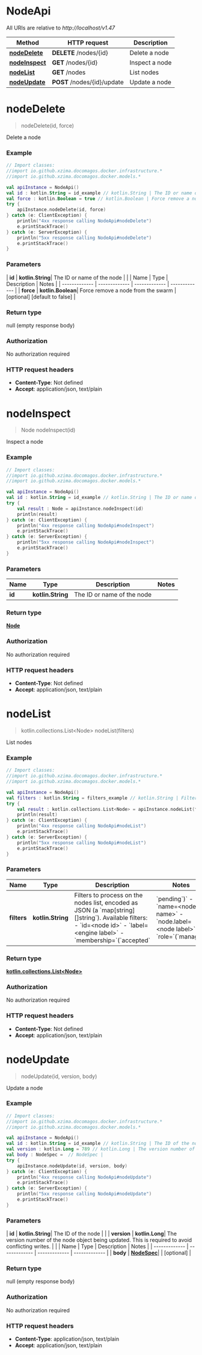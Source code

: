 # NodeApi

All URIs are relative to *http://localhost/v1.47*

| Method                                    | HTTP request                | Description    |
|-------------------------------------------|-----------------------------|----------------|
| [**nodeDelete**](NodeApi.md#nodeDelete)   | **DELETE** /nodes/{id}      | Delete a node  |
| [**nodeInspect**](NodeApi.md#nodeInspect) | **GET** /nodes/{id}         | Inspect a node |
| [**nodeList**](NodeApi.md#nodeList)       | **GET** /nodes              | List nodes     |
| [**nodeUpdate**](NodeApi.md#nodeUpdate)   | **POST** /nodes/{id}/update | Update a node  |

<a id="nodeDelete"></a>

# **nodeDelete**

> nodeDelete(id, force)

Delete a node

### Example

```kotlin
// Import classes:
//import io.github.xzima.docomagos.docker.infrastructure.*
//import io.github.xzima.docomagos.docker.models.*

val apiInstance = NodeApi()
val id : kotlin.String = id_example // kotlin.String | The ID or name of the node
val force : kotlin.Boolean = true // kotlin.Boolean | Force remove a node from the swarm
try {
    apiInstance.nodeDelete(id, force)
} catch (e: ClientException) {
    println("4xx response calling NodeApi#nodeDelete")
    e.printStackTrace()
} catch (e: ServerException) {
    println("5xx response calling NodeApi#nodeDelete")
    e.printStackTrace()
}
```

### Parameters

| **id** | **kotlin.String**| The ID or name of the node | |
| Name | Type | Description | Notes |
| ------------- | ------------- | ------------- | ------------- |
| **force** | **kotlin.Boolean**| Force remove a node from the swarm | [optional] [default to false] |

### Return type

null (empty response body)

### Authorization

No authorization required

### HTTP request headers

- **Content-Type**: Not defined
- **Accept**: application/json, text/plain

<a id="nodeInspect"></a>

# **nodeInspect**

> Node nodeInspect(id)

Inspect a node

### Example

```kotlin
// Import classes:
//import io.github.xzima.docomagos.docker.infrastructure.*
//import io.github.xzima.docomagos.docker.models.*

val apiInstance = NodeApi()
val id : kotlin.String = id_example // kotlin.String | The ID or name of the node
try {
    val result : Node = apiInstance.nodeInspect(id)
    println(result)
} catch (e: ClientException) {
    println("4xx response calling NodeApi#nodeInspect")
    e.printStackTrace()
} catch (e: ServerException) {
    println("5xx response calling NodeApi#nodeInspect")
    e.printStackTrace()
}
```

### Parameters

| Name   | Type              | Description                | Notes |
|--------|-------------------|----------------------------|-------|
| **id** | **kotlin.String** | The ID or name of the node |       |

### Return type

[**Node**](Node.md)

### Authorization

No authorization required

### HTTP request headers

- **Content-Type**: Not defined
- **Accept**: application/json, text/plain

<a id="nodeList"></a>

# **nodeList**

> kotlin.collections.List&lt;Node&gt; nodeList(filters)

List nodes

### Example

```kotlin
// Import classes:
//import io.github.xzima.docomagos.docker.infrastructure.*
//import io.github.xzima.docomagos.docker.models.*

val apiInstance = NodeApi()
val filters : kotlin.String = filters_example // kotlin.String | Filters to process on the nodes list, encoded as JSON (a `map[string][]string`).  Available filters: - `id=<node id>` - `label=<engine label>` - `membership=`(`accepted`|`pending`)` - `name=<node name>` - `node.label=<node label>` - `role=`(`manager`|`worker`)` 
try {
    val result : kotlin.collections.List<Node> = apiInstance.nodeList(filters)
    println(result)
} catch (e: ClientException) {
    println("4xx response calling NodeApi#nodeList")
    e.printStackTrace()
} catch (e: ServerException) {
    println("5xx response calling NodeApi#nodeList")
    e.printStackTrace()
}
```

### Parameters

| Name        | Type              | Description                                                                                                                                                                                                                                            | Notes                                                                                                                                                              |
|-------------|-------------------|--------------------------------------------------------------------------------------------------------------------------------------------------------------------------------------------------------------------------------------------------------|--------------------------------------------------------------------------------------------------------------------------------------------------------------------|
| **filters** | **kotlin.String** | Filters to process on the nodes list, encoded as JSON (a &#x60;map[string][]string&#x60;).  Available filters: - &#x60;id&#x3D;&lt;node id&gt;&#x60; - &#x60;label&#x3D;&lt;engine label&gt;&#x60; - &#x60;membership&#x3D;&#x60;(&#x60;accepted&#x60; | &#x60;pending&#x60;)&#x60; - &#x60;name&#x3D;&lt;node name&gt;&#x60; - &#x60;node.label&#x3D;&lt;node label&gt;&#x60; - &#x60;role&#x3D;&#x60;(&#x60;manager&#x60; |&#x60;worker&#x60;)&#x60;  | [optional] |

### Return type

[**kotlin.collections.List&lt;Node&gt;**](Node.md)

### Authorization

No authorization required

### HTTP request headers

- **Content-Type**: Not defined
- **Accept**: application/json, text/plain

<a id="nodeUpdate"></a>

# **nodeUpdate**

> nodeUpdate(id, version, body)

Update a node

### Example

```kotlin
// Import classes:
//import io.github.xzima.docomagos.docker.infrastructure.*
//import io.github.xzima.docomagos.docker.models.*

val apiInstance = NodeApi()
val id : kotlin.String = id_example // kotlin.String | The ID of the node
val version : kotlin.Long = 789 // kotlin.Long | The version number of the node object being updated. This is required to avoid conflicting writes. 
val body : NodeSpec =  // NodeSpec | 
try {
    apiInstance.nodeUpdate(id, version, body)
} catch (e: ClientException) {
    println("4xx response calling NodeApi#nodeUpdate")
    e.printStackTrace()
} catch (e: ServerException) {
    println("5xx response calling NodeApi#nodeUpdate")
    e.printStackTrace()
}
```

### Parameters

| **id** | **kotlin.String**| The ID of the node | |
| **version** | **kotlin.Long**| The version number of the node object being updated. This is required to avoid
conflicting writes. | |
| Name | Type | Description | Notes |
| ------------- | ------------- | ------------- | ------------- |
| **body** | [**NodeSpec**](NodeSpec.md)| | [optional] |

### Return type

null (empty response body)

### Authorization

No authorization required

### HTTP request headers

- **Content-Type**: application/json, text/plain
- **Accept**: application/json, text/plain

